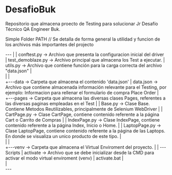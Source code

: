 # DesafioBuk
Repositorio que almacena proecto de Testing para solucionar Jr Desafío Técnico QA Engineer Buk.



 Simple Folder PATH  // Se detalla de forma general la utilidad y funcion de los archivos más importantes del projecto

\---
|
|   conftest.py       -> Archivo que presenta la configuracion inicial del driver
|   test_demoblaze.py   -> Archivo principal que almacena los Test a ejecutar.
|   utils.py          -> Archivo que contiene función para la carga correcta del archivo "data.json"
|   
|
|               
+---data                                -> Carpeta que almacena el contenido 'data.json'
|       data.json  -> Archivo que contiene almacenada información relevante para el Testing, por ejemplo: Informacion para rellenar el formulario de compra Place Order
|       
+---pages                                -> Carpeta que almacena las diversas clases Pages, referentes a las diversas paginas empleadas en el Test
|   |   Base.py        -> Clase Base. Contiene Metodos Reutilizables, principalmente de Selenium WebDriver
|   |   CartPage.py     -> Clase CartPage, contiene contenido referente a la página Cart o Carrito de Compras
|   |   IndexPage.py     -> Clase IndexPage, contiene contenido referente a la página Index, Inicio o Home.
|   |   LaptopPage.py   -> Clase LaptopPage, contiene contenido referente a la página de las Laptops. En donde se visualiza un unico producto de este tipo.
|     
|
|           
+---venv                                  -> Carpeta que almacena el Virtual Enviroment del proyecto.
    |
|   \---Scripts
|           activate        -> Archivo que se debe inicializar desde la CMD para activar el modo virtual enviroment (venv)
|           activate.bat
|           
|           
\---

